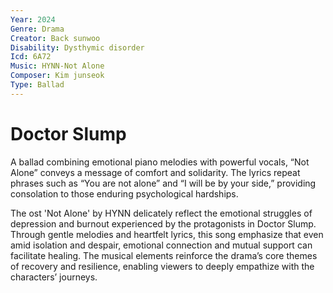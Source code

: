 ```yaml
---
Year: 2024
Genre: Drama
Creator: Back sunwoo
Disability: Dysthymic disorder
Icd: 6A72
Music: HYNN-Not Alone
Composer: Kim junseok
Type: Ballad
---
```


# Doctor Slump

A ballad combining emotional piano melodies with powerful vocals, “Not Alone” conveys a message of comfort and solidarity. The lyrics repeat phrases such as “You are not alone” and “I will be by your side,” providing consolation to those enduring psychological hardships.

The ost 'Not Alone' by HYNN delicately reflect the emotional struggles of depression and burnout experienced by the protagonists in Doctor Slump. Through gentle melodies and heartfelt lyrics, this song emphasize that even amid isolation and despair, emotional connection and mutual support can facilitate healing. The musical elements reinforce the drama’s core themes of recovery and resilience, enabling viewers to deeply empathize with the characters’ journeys.
